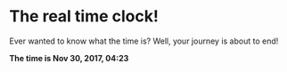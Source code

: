 # The real time clock!

Ever wanted to know what the time is? Well, your journey is about to end!

**The time is Nov 30, 2017, 04:23**